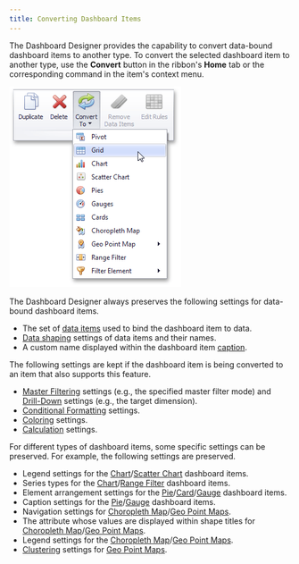 ```yaml
---
title: Converting Dashboard Items
---
```

The Dashboard Designer provides the capability to convert data-bound dashboard items to another type. To convert the selected dashboard item to another type, use the **Convert** button in the ribbon's **Home** tab or the corresponding command in the item's context menu.

![Ribbon_ConvertDashboardItem](../../images/Img23151.png)

The Dashboard Designer always preserves the following settings for data-bound dashboard items.
* The set of [data items](../../../dashboard-for-desktop/articles/dashboard-designer/binding-dashboard-items-to-data.md) used to bind the dashboard item to data.
* [Data shaping](../../../dashboard-for-desktop/articles/dashboard-designer/data-shaping.md) settings of data items and their names.
* A custom name displayed within the dashboard item [caption](../../../dashboard-for-desktop/articles/dashboard-designer/dashboard-layout/dashboard-item-caption.md).

The following settings are kept if the dashboard item is being converted to an item that also supports this feature.
* [Master Filtering](../../../dashboard-for-desktop/articles/dashboard-designer/interactivity/master-filtering.md) settings (e.g., the specified master filter mode) and [Drill-Down](../../../dashboard-for-desktop/articles/dashboard-designer/interactivity/drill-down.md) settings (e.g., the target dimension).
* [Conditional Formatting](../../../dashboard-for-desktop/articles/dashboard-designer/appearance-customization/conditional-formatting.md) settings.
* [Coloring](../../../dashboard-for-desktop/articles/dashboard-designer/appearance-customization/coloring.md) settings.
* [Calculation](../../../dashboard-for-desktop/articles/dashboard-designer/data-analysis/window-calculations.md) settings.

For different types of dashboard items, some specific settings can be preserved. For example, the following settings are preserved.
* Legend settings for the [Chart](../../../dashboard-for-desktop/articles/dashboard-designer/designing-dashboard-items/chart.md)/[Scatter Chart](../../../dashboard-for-desktop/articles/dashboard-designer/designing-dashboard-items/scatter-chart.md) dashboard items.
* Series types for the [Chart](../../../dashboard-for-desktop/articles/dashboard-designer/designing-dashboard-items/chart.md)/[Range Filter](../../../dashboard-for-desktop/articles/dashboard-designer/designing-dashboard-items/range-filter.md) dashboard items.
* Element arrangement settings for the [Pie](../../../dashboard-for-desktop/articles/dashboard-designer/designing-dashboard-items/pies.md)/[Card](../../../dashboard-for-desktop/articles/dashboard-designer/designing-dashboard-items/cards.md)/[Gauge](../../../dashboard-for-desktop/articles/dashboard-designer/designing-dashboard-items/gauges.md) dashboard items.
* Caption settings for the [Pie](../../../dashboard-for-desktop/articles/dashboard-designer/designing-dashboard-items/pies.md)/[Gauge](../../../dashboard-for-desktop/articles/dashboard-designer/designing-dashboard-items/gauges.md) dashboard items.
* Navigation settings for [Choropleth Map](../../../dashboard-for-desktop/articles/dashboard-designer/designing-dashboard-items/choropleth-map.md)/[Geo Point Maps](../../../dashboard-for-desktop/articles/dashboard-designer/designing-dashboard-items/geo-point-maps.md).
* The attribute whose values are displayed within shape titles for [Choropleth Map](../../../dashboard-for-desktop/articles/dashboard-designer/designing-dashboard-items/choropleth-map.md)/[Geo Point Maps](../../../dashboard-for-desktop/articles/dashboard-designer/designing-dashboard-items/geo-point-maps.md).
* Legend settings for the [Choropleth Map](../../../dashboard-for-desktop/articles/dashboard-designer/designing-dashboard-items/choropleth-map.md)/[Geo Point Maps](../../../dashboard-for-desktop/articles/dashboard-designer/designing-dashboard-items/geo-point-maps.md).
* [Clustering](../../../dashboard-for-desktop/articles/dashboard-designer/designing-dashboard-items/geo-point-maps/clustering.md) settings for [Geo Point Maps](../../../dashboard-for-desktop/articles/dashboard-designer/designing-dashboard-items/geo-point-maps.md).